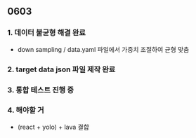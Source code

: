 ## 0603

### 1. 데이터 불균형 해결 완료
- down sampling / data.yaml 파일에서 가중치 조절하여 균형 맞춤

  
### 2. target data json 파일 제작 완료


### 3. 통합 테스트 진행 중

### 4. 해야할 거
- (react + yolo) + lava 결합

  
